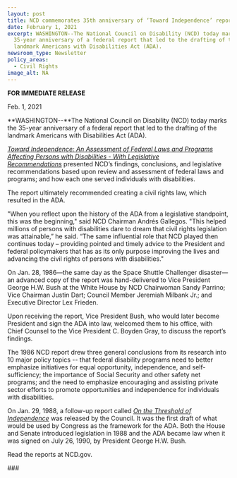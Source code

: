 ```yaml
---
layout: post
title: NCD commemorates 35th anniversary of ‘Toward Independence’ report
date: February 1, 2021
excerpt: WASHINGTON--The National Council on Disability (NCD) today marks the
  35-year anniversary of a federal report that led to the drafting of the
  landmark Americans with Disabilities Act (ADA).
newsroom_type: Newsletter
policy_areas:
  - Civil Rights
image_alt: NA
---
```

**FOR IMMEDIATE RELEASE**                                               

Feb. 1, 2021

**WASHINGTON--**The National Council on Disability (NCD) today marks the 35-year anniversary of a federal report that led to the drafting of the landmark Americans with Disabilities Act (ADA).

*[Toward Independence: An Assessment of Federal Laws and Programs Affecting Persons with Disabilities - With Legislative Recommendations](https://ncd.gov/publications/1986/February1986)* presented NCD’s findings, conclusions, and legislative recommendations based upon review and assessment of federal laws and programs; and how each one served individuals with disabilities.

The report ultimately recommended creating a civil rights law, which resulted in the ADA.

"When you reflect upon the history of the ADA from a legislative standpoint, this was the beginning," said NCD Chairman Andrés Gallegos. "This helped millions of persons with disabilities dare to dream that civil rights legislation was attainable,” he said. “The same influential role that NCD played then continues today – providing pointed and timely advice to the President and federal policymakers that has as its only purpose improving the lives and advancing the civil rights of persons with disabilities."

On Jan. 28, 1986—the same day as the Space Shuttle Challenger disaster—an advanced copy of the report was hand-delivered to Vice President George H.W. Bush at the White House by NCD Chairwoman Sandy Parrino; Vice Chairman Justin Dart; Council Member Jeremiah Milbank Jr.; and Executive Director Lex Frieden.

Upon receiving the report, Vice President Bush, who would later become President and sign the ADA into law, welcomed them to his office, with Chief Counsel to the Vice President C. Boyden Gray, to discuss the report’s findings.

The 1986 NCD report drew three general conclusions from its research into 10 major policy topics -- that federal disability programs need to better emphasize initiatives for equal opportunity, independence, and self-sufficiency; the importance of Social Security and other safety net programs; and the need to emphasize encouraging and assisting private sector efforts to promote opportunities and independence for individuals with disabilities.

On Jan. 29, 1988, a follow-up report called *[On the Threshold of Independence](https://ncd.gov/publications/1988/Jan1988)* was released by the Council. It was the first draft of what would be used by Congress as the framework for the ADA. Both the House and Senate introduced legislation in 1988 and the ADA became law when it was signed on July 26, 1990, by President George H.W. Bush.

Read the reports at NCD.gov.





\###